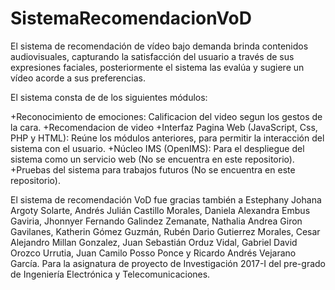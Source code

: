 # SistemaRecomendacionVoD

El sistema de recomendación de vídeo bajo demanda brinda contenidos audiovisuales, capturando la satisfacción del usuario a través de sus expresiones faciales, posteriormente el sistema las evalúa y sugiere un vídeo acorde a sus preferencias.

El sistema consta de de los siguientes módulos:

+Reconocimiento de emociones: Calificacion del video segun los gestos de la cara.
+Recomendacion de video
+Interfaz Pagina Web (JavaScript, Css, PHP y HTML): Reúne los módulos anteriores, para permitir la interacción del sistema con el usuario.
+Núcleo IMS (OpenIMS): Para el despliegue del sistema como un servicio web (No se encuentra en este repositorio).
+Pruebas del sistema para trabajos futuros (No se encuentra en este repositorio).

El sistema de recomendación VoD fue gracias también a Estephany Johana Argoty Solarte, Andrés Julián Castillo Morales, Daniela Alexandra Embus Gaviria, Jhonnyer Fernando Galindez Zemanate, Nathalia Andrea Giron Gavilanes, Katherin Gómez Guzmán, Rubén Dario Gutierrez Morales, Cesar Alejandro Millan Gonzalez, Juan Sebastián Orduz Vidal, Gabriel David Orozco Urrutia, Juan Camilo Posso Ponce y Ricardo Andrés Vejarano García. Para la asignatura de proyecto de Investigación 2017-I del pre-grado de Ingeniería Electrónica y Telecomunicaciones. 
